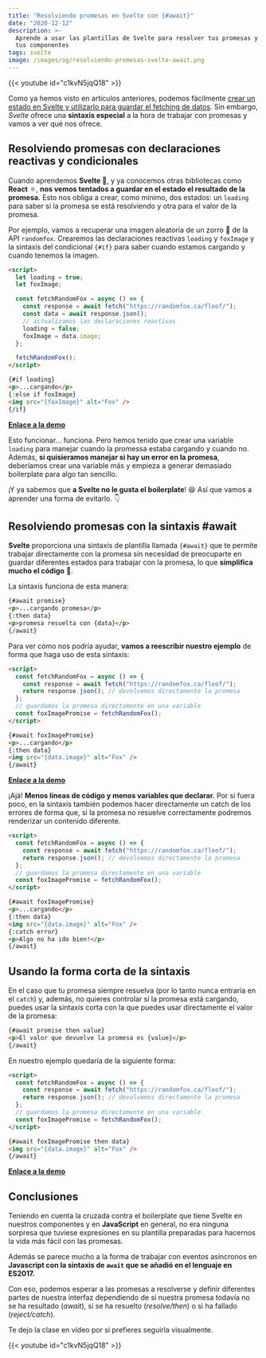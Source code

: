 ```yaml
---
title: "Resolviendo promesas en Svelte con {#await}"
date: "2020-12-12"
description: >-
  Aprende a usar las plantillas de Svelte para resolver tus promesas y mejorar
  tus componentes
tags: svelte
image: /images/og/resolviendo-promesas-svelte-await.png
---
```


{{< youtube id="c1kvN5jqQ18" >}}

Como ya hemos visto en artículos anteriores, podemos fácilmente [crear un estado en Svelte y utilizarlo para guardar el fetching de datos](https://midu.dev/declaraciones-reactivas-fetching-de-datos-en-svelte/). Sin embargo, _Svelte_ ofrece una **sintaxis especial** a la hora de trabajar con promesas y vamos a ver qué nos ofrece.

## Resolviendo promesas con declaraciones reactivas y condicionales

Cuando aprendemos **Svelte 🔶**, y ya conocemos otras bibliotecas como **React** ⚛️, **nos vemos tentados a guardar en el estado el resultado de la promesa.** Esto nos obliga a crear, como mínimo, dos estados: un `loading` para saber si la promesa se está resolviendo y otra para el valor de la promesa.

Por ejemplo, vamos a recuperar una imagen aleatoria de un zorro 🦊 de la API `randomfox`. Crearemos las declaraciones reactivas `loading` y `foxImage` y la sintaxis del condicional `{#if}` para saber cuando estamos cargando y cuando tenemos la imagen.

```html
<script>
  let loading = true;
  let foxImage;

  const fetchRandomFox = async () => {
    const response = await fetch("https://randomfox.ca/floof/");
    const data = await response.json();
    // actualizamos las declaraciones reactivas
    loading = false;
    foxImage = data.image;
  };

  fetchRandomFox();
</script>

{#if loading}
<p>...cargando</p>
{:else if foxImage}
<img src="{foxImage}" alt="Fox" />
{/if}
```

[**Enlace a la demo**](https://svelte.dev/repl/ca4ed7ab2b97404b8822a4182016e169?version=3.31.0)

Esto funcionar... funciona. Pero hemos tenido que crear una variable `loading` para manejar cuando la promessa estaba cargando y cuando no. Además, **si quisieramos manejar si hay un error en la promesa**, deberíamos crear una variable más y empieza a generar demasiado boilerplate para algo tan sencillo.

¡Y ya sabemos que **a Svelte no le gusta el boilerplate**! 😆
Así que vamos a aprender una forma de evitarlo. 👇

## Resolviendo promesas con la sintaxis #await

**Svelte** proporciona una sintaxis de plantilla llamada `{#await}` que te permite trabajar directamente con la promesa sin necesidad de preocuparte en guardar diferentes estados para trabajar con la promesa, lo que **simplifica mucho el código** 🤩.

La sintaxis funciona de esta manera:

```html
{#await promise}
<p>...cargando promesa</p>
{:then data}
<p>promesa resuelta con {data}</p>
{/await}
```

Para ver cómo nos podría ayudar, **vamos a reescribir nuestro ejemplo** de forma que haga uso de esta sintaxis:

```html {hl_lines=["4", "7", "10-14"]}
<script>
  const fetchRandomFox = async () => {
    const response = await fetch("https://randomfox.ca/floof/");
    return response.json(); // devolvemos directamente la promesa
  };
  // guardamos la promesa directamente en una variable
  const foxImagePromise = fetchRandomFox();
</script>

{#await foxImagePromise}
<p>...cargando</p>
{:then data}
<img src="{data.image}" alt="Fox" />
{/await}
```

[**Enlace a la demo**](https://svelte.dev/repl/4b9c364fcf174fc2931c39442ded3e6e?version=3.31.0)

¡Ajá! **Menos líneas de código y menos variables que declarar.** Por si fuera poco, en la sintaxis también podemos hacer directamente un catch de los errores de forma que, si la promesa no resuelve correctamente podremos renderizar un contenido diferente.

```html {hl_lines=["14-16"]}
<script>
  const fetchRandomFox = async () => {
    const response = await fetch("https://randomfox.ca/floof/");
    return response.json(); // devolvemos directamente la promesa
  };
  // guardamos la promesa directamente en una variable
  const foxImagePromise = fetchRandomFox();
</script>

{#await foxImagePromise}
<p>...cargando</p>
{:then data}
<img src="{data.image}" alt="Fox" />
{:catch error}
<p>Algo no ha ido bien!</p>
{/await}
```

## Usando la forma corta de la sintaxis

En el caso que tu promesa siempre resuelva (por lo tanto nunca entraría en el `catch`) y, además, no quieres controlar si la promesa está cargando, puedes usar la sintaxis corta con la que puedes usar directamente el valor de la promesa:

```html
{#await promise then value}
<p>El valor que devuelve la promesa es {value}</p>
{/await}
```

En nuestro ejemplo quedaría de la siguiente forma:

```html {hl_lines=["10-12"]}
<script>
  const fetchRandomFox = async () => {
    const response = await fetch("https://randomfox.ca/floof/");
    return response.json(); // devolvemos directamente la promesa
  };
  // guardamos la promesa directamente en una variable
  const foxImagePromise = fetchRandomFox();
</script>

{#await foxImagePromise then data}
<img src="{data.image}" alt="Fox" />
{/await}
```

[**Enlace a la demo**](https://svelte.dev/repl/458ba21ab528427e81cc06986d016fa3?version=3.31.0)

## Conclusiones

Teniendo en cuenta la cruzada contra el boilerplate que tiene Svelte en nuestros componentes y en **JavaScript** en general, no era ninguna sorpresa que tuviese expresiones en su plantilla preparadas para hacernos la vida más fácil con las promesas.

Además se parece mucho a la forma de trabajar con eventos asíncronos en **Javascript con la sintaxis de `await` que se añadió en el lenguaje en ES2017.**

Con eso, podemos esperar a las promesas a resolverse y definir diferentes partes de nuestra interfaz dependiendo de si nuestra promesa todavía no se ha resultado (_await_), si se ha resuelto (_resolve/then_) o si ha fallado (_reject/catch_).

Te dejo la clase en vídeo por si prefieres seguirla visualmente.

{{< youtube id="c1kvN5jqQ18" >}}
